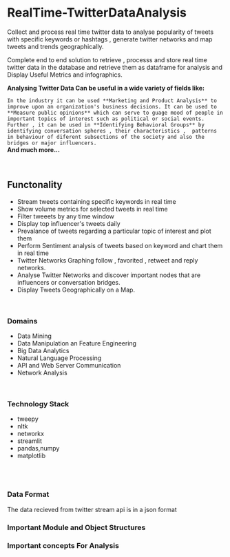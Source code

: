 # RealTime-TwitterDataAnalysis
Collect and process real time twitter data to analyse popularity of tweets with specific keywords or hashtags , generate twitter networks and map tweets and trends geographically.

Complete end to end solution to retrieve , processs and store real time twitter data in the database and retrieve them as dataframe for analysis
and Display Useful Metrics and infographics.

**Analysing Twitter Data Can be useful in a wide variety of fields like:**

`In the industry it can be used **Marketing and Product Analysis** to improve upon an organization's business decisions. It can be used to **Measure public opinions** which can serve to guage mood of people in important topics of interest such as political or social events. Further , it can be used in **Identifying Behavioral Groups** by identifying conversation spheres , their characteristics ,  patterns in behaviour of diferent subsections of the society and also the bridges or major influencers.`\
**And much more...**

<br>

## **Functonality**
- Stream tweets containing specific keywords in real time
- Show volume metrics for selected tweets in real time
- Filter tweeets by any time window
- Display top influencer's tweets daily
- Prevalance of tweets regarding a particular topic of interest and plot them
- Perform Sentiment analysis of tweets based on keyword and chart them in real time
- Twitter Networks Graphing follow , favorited , retweet and reply networks.
- Analyse Twitter Networks and discover important nodes that are influencers or conversation bridges.
- Display Tweets Geographically on a Map.

<br>



### Domains

- Data Mining
- Data Manipulation an Feature Engineering
- Big Data Analytics
- Natural Language Processing
- API and Web Server Communication
- Network Analysis

<br>


### Technology Stack

- tweepy
- nltk
- networkx
- streamlit
- pandas,numpy
- matplotlib

<br>
<br>

### Data Format

The data recieved from twitter stream api is in a json format

### Important Module and Object Structures

### Important concepts For Analysis
